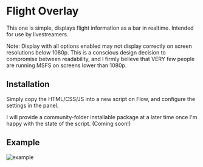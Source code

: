 # Flight Overlay

This one is simple, displays flight information as a bar in realtime.
Intended for use by livestreamers.

Note: Display with all options enabled may not display correctly on screen resolutions below 1080p. This is a conscious design decision to compromise between readability, and I firmly believe that VERY few people are running MSFS on screens lower than 1080p.

## Installation

Simply copy the HTML/CSS/JS into a new script on Flow, and configure the settings in the panel.

I will provide a community-folder installable package at a later time once I'm happy with the state of the script. (Coming soon!)

## Example

![example](https://cdn.wolfie.space/images/FlightSimulator_1676942446.png)
